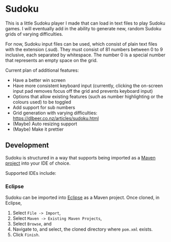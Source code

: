 # Sudoku

This is a little Sudoku player I made that can load in text files to play Sudoku games. I will eventually add in the ability to generate new, random Sudoku grids of varying difficulties.

For now, Sudoku input files can be used, which consist of plain text files with the extension (.sud). They must consist of 81 numbers between 0 to 9 inclusive, each separated by whitespace. The number 0 is a special number that represents an empty space on the grid.

Current plan of additional features:
* Have a better win screen
* Have more consistent keyboard input (currently, clicking the on-screen input pad removes focus off the grid and prevents keyboard input)
* Options that allow existing features (such as number highlighting or the colours used) to be toggled
* Add support for sub numbers
* Grid generation with varying difficulties: https://dlbeer.co.nz/articles/sudoku.html
* (Maybe) Auto resizing support
* (Maybe) Make it prettier

## Development

Sudoku is structured in a way that supports being imported as a [Maven project][maven] into your IDE of choice.

Supported IDEs include:

### Eclipse

Sudoku can be imported into [Eclipse][eclipse] as a Maven project. Once cloned, in Eclipse,

1. Select `File -> Import`,
1. Select `Maven -> Existing Maven Projects`,
1. Select `Browse`, and
1. Navigate to, and select, the cloned directory where `pom.xml` exists.
1. Click `Finish`.

[eclipse]: https://www.eclipse.org
[maven]: https://maven.apache.org/what-is-maven.html
